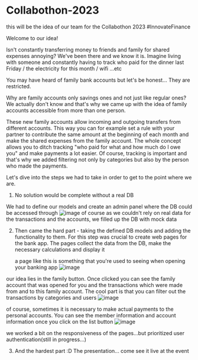 # Collabothon-2023
this will be the idea of our team for the Collabothon 2023 #InnovateFinance

Welcome to our idea!

Isn't constantly transferring money to friends and family for shared expenses annoying?
We've been there and we know it is. 
Imagine living with someone and constantly having to track who paid for the dinner last Friday / the electricity for this month / wifi ...etc

You may have heard of family bank accounts but let's be honest... They are restricted.

Why are family accounts only savings ones and not just like regular ones? We actually don't know and that's why we came up with the idea of family accounts accessible from more than one person.

These new family accounts allow incoming and outgoing transfers from different accounts. 
This way you can for example set a rule with your partner to contribute the same amount at the beginning of each month and make the shared expenses from the family account. The whole concept allows you to ditch tracking "who paid for what and how much do I owe you" and make payments a lot easier. Of course, tracking is important and that's why we added filtering not only by categories but also by the person who made the payments.

Let's dive into the steps we had to take in order to get to the point where we are.

1. No solution would be complete without a real DB

  We had to define our models and create an admin panel where the DB could be accessed through
  ![image](https://github.com/IDaneva/Collabothon-2023/assets/101068051/7e5da4af-afae-46c5-91c0-3a122beac0e9)
  of course as we couldn't rely on real data for the transactions and the accounts, we filled up the DB with mock data

2. Then came the hard part - taking the defined DB models and adding the functionality to them. For this step was crucial to create web pages for the bank app. The pages collect the data from the DB, make the necessary calculations and display it

   a page like this is something that you're used to seeing when opening your banking app
![image](https://github.com/IDaneva/Collabothon-2023/assets/101068051/b1f8ddad-e190-4116-84b5-1caaa005ece2)

  our idea lies in the family button. Once clicked you can see the family account that was opened for you and the transactions which were made from and to this family account. The cool part is that you can filter out the transactions by categories and users
  ![image](https://github.com/IDaneva/Collabothon-2023/assets/101068051/95cefd83-6475-4b51-8507-9bdb063d234b)


  of course, sometimes it is necessary to make actual payments to the personal accounts. You can see the member information and account information once you click on the list button 
  ![image](https://github.com/IDaneva/Collabothon-2023/assets/101068051/e4a0ce8a-725d-4751-9343-59c7a3dd7ed2)
  
we worked a bit on the responsiveness of the pages...but prioritized user authentication(still in progress...)

3. And the hardest part :D The presentation... come see it live at the event

